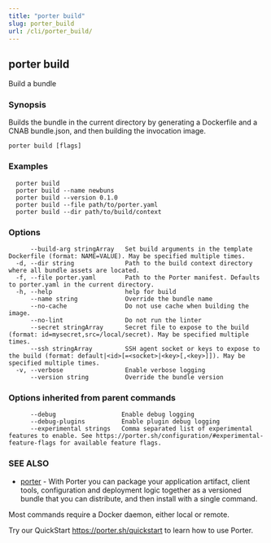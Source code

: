 ```yaml
---
title: "porter build"
slug: porter_build
url: /cli/porter_build/
---
```

## porter build

Build a bundle

### Synopsis

Builds the bundle in the current directory by generating a Dockerfile and a CNAB bundle.json, and then building the invocation image.

```
porter build [flags]
```

### Examples

```
  porter build
  porter build --name newbuns
  porter build --version 0.1.0
  porter build --file path/to/porter.yaml
  porter build --dir path/to/build/context

```

### Options

```
      --build-arg stringArray   Set build arguments in the template Dockerfile (format: NAME=VALUE). May be specified multiple times.
  -d, --dir string              Path to the build context directory where all bundle assets are located.
  -f, --file porter.yaml        Path to the Porter manifest. Defaults to porter.yaml in the current directory.
  -h, --help                    help for build
      --name string             Override the bundle name
      --no-cache                Do not use cache when building the image.
      --no-lint                 Do not run the linter
      --secret stringArray      Secret file to expose to the build (format: id=mysecret,src=/local/secret). May be specified multiple times.
      --ssh stringArray         SSH agent socket or keys to expose to the build (format: default|<id>[=<socket>|<key>[,<key>]]). May be specified multiple times.
  -v, --verbose                 Enable verbose logging
      --version string          Override the bundle version
```

### Options inherited from parent commands

```
      --debug                  Enable debug logging
      --debug-plugins          Enable plugin debug logging
      --experimental strings   Comma separated list of experimental features to enable. See https://porter.sh/configuration/#experimental-feature-flags for available feature flags.
```

### SEE ALSO

* [porter](/cli/porter/)	 - With Porter you can package your application artifact, client tools, configuration and deployment logic together as a versioned bundle that you can distribute, and then install with a single command.

Most commands require a Docker daemon, either local or remote.

Try our QuickStart https://porter.sh/quickstart to learn how to use Porter.


